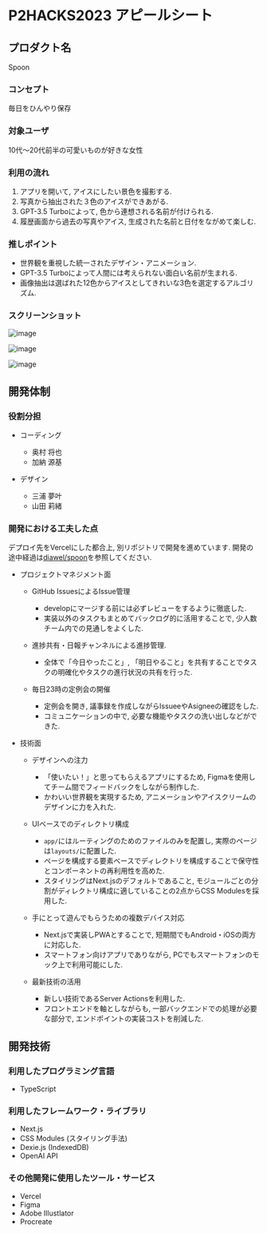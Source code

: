 # P2HACKS2023 アピールシート

## プロダクト名

Spoon

### コンセプト

毎日をひんやり保存

### 対象ユーザ

10代〜20代前半の可愛いものが好きな女性

### 利用の流れ

1. アプリを開いて, アイスにしたい景色を撮影する.
2. 写真から抽出された３色のアイスができあがる.
3. GPT-3.5 Turboによって, 色から連想される名前が付けられる.
4. 履歴画面から過去の写真やアイス, 生成された名前と日付をながめて楽しむ.

### 推しポイント

- 世界観を重視した統一されたデザイン・アニメーション.
- GPT-3.5 Turboによって人間には考えられない面白い名前が生まれる.
- 画像抽出は選ばれた12色からアイスとしてきれいな3色を選定するアルゴリズム.

### スクリーンショット

![image](https://github.com/p2hacks2023/pre-07/assets/38136957/3c2edf92-4112-42db-ab15-530135596145)

![image](https://github.com/p2hacks2023/pre-07/assets/38136957/cb0deb3e-ab64-4d0c-956f-2bf7127eae98)

![image](https://github.com/p2hacks2023/pre-07/assets/38136957/4e89b035-7d99-4e64-bf39-fdabc1000c8f)



## 開発体制

### 役割分担
- コーディング
  - 奥村 将也
  - 加納 源基

- デザイン
  - 三浦 夢叶
  - 山田 莉緒

### 開発における工夫した点

デプロイ先をVercelにした都合上, 別リポジトリで開発を進めています. 開発の途中経過は[diawel/spoon](https://github.com/diawel/spoon)を参照してください.

- プロジェクトマネジメント面
  - GitHub IssuesによるIssue管理
    - developにマージする前には必ずレビューをするように徹底した.
    - 実装以外のタスクもまとめてバックログ的に活用することで, 少人数チーム内での見通しをよくした.

  - 進捗共有・日報チャンネルによる進捗管理.
    - 全体で「今日やったこと」, 「明日やること」を共有することでタスクの明確化やタスクの進行状況の共有を行った.

  - 毎日23時の定例会の開催
    - 定例会を開き, 議事録を作成しながらIssueeやAsigneeの確認をした.
    - コミュニケーションの中で, 必要な機能やタスクの洗い出しなどができた.

- 技術面
  - デザインへの注力
    - 「使いたい！」と思ってもらえるアプリにするため, Figmaを使用してチーム間でフィードバックをしながら制作した.
    - かわいい世界観を実現するため, アニメーションやアイスクリームのデザインに力を入れた.

  - UIベースでのディレクトリ構成
    - `app/`にはルーティングのためのファイルのみを配置し, 実際のページは`layouts/`に配置した.
    - ページを構成する要素ベースでディレクトリを構成することで保守性とコンポーネントの再利用性を高めた.
    - スタイリングはNext.jsのデフォルトであること, モジュールごとの分割がディレクトリ構成に適していることの2点からCSS Modulesを採用した.

  - 手にとって遊んでもらうための複数デバイス対応
    - Next.jsで実装しPWAとすることで, 短期間でもAndroid・iOSの両方に対応した.
    - スマートフォン向けアプリでありながら, PCでもスマートフォンのモック上で利用可能にした.

  - 最新技術の活用
    - 新しい技術であるServer Actionsを利用した.
    - フロントエンドを軸としながらも, 一部バックエンドでの処理が必要な部分で, エンドポイントの実装コストを削減した.

## 開発技術

### 利用したプログラミング言語

- TypeScript

### 利用したフレームワーク・ライブラリ

- Next.js
- CSS Modules (スタイリング手法)
- Dexie.js (IndexedDB)
- OpenAI API

### その他開発に使用したツール・サービス

- Vercel
- Figma
- Adobe Illustlator
- Procreate
